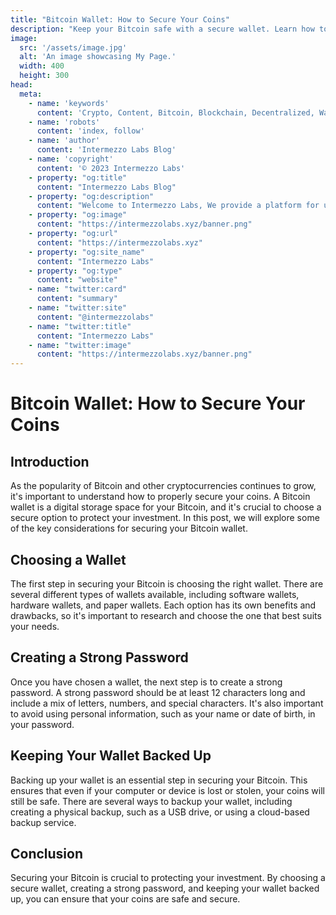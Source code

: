 ```yaml
---
title: "Bitcoin Wallet: How to Secure Your Coins"
description: "Keep your Bitcoin safe with a secure wallet. Learn how to create a wallet, how to secure it, and the different types of wallets available."
image:
  src: '/assets/image.jpg'
  alt: 'An image showcasing My Page.'
  width: 400
  height: 300
head:
  meta:
    - name: 'keywords'
      content: 'Crypto, Content, Bitcoin, Blockchain, Decentralized, Wallet, Storage'
    - name: 'robots'
      content: 'index, follow'
    - name: 'author'
      content: 'Intermezzo Labs Blog'
    - name: 'copyright'
      content: '© 2023 Intermezzo Labs'
    - property: "og:title"
      content: "Intermezzo Labs Blog"
    - property: "og:description"
      content: "Welcome to Intermezzo Labs, We provide a platform for users to create, manage and trade digital assets. These platforms can be used for a variety of purposes, such as gaming, collectibles, and e-commerce. Intermezzo Labs is for anyone who wants to leverage blockchain technology."
    - property: "og:image"
      content: "https://intermezzolabs.xyz/banner.png"
    - property: "og:url"
      content: "https://intermezzolabs.xyz"
    - property: "og:site_name"
      content: "Intermezzo Labs"
    - property: "og:type"
      content: "website"
    - name: "twitter:card"
      content: "summary"
    - name: "twitter:site"
      content: "@intermezzolabs"
    - name: "twitter:title"
      content: "Intermezzo Labs"
    - name: "twitter:image"
      content: "https://intermezzolabs.xyz/banner.png"
---
```


# Bitcoin Wallet: How to Secure Your Coins

## Introduction

As the popularity of Bitcoin and other cryptocurrencies continues to grow, it's important to understand how to properly secure your coins. A Bitcoin wallet is a digital storage space for your Bitcoin, and it's crucial to choose a secure option to protect your investment. In this post, we will explore some of the key considerations for securing your Bitcoin wallet.

## Choosing a Wallet

The first step in securing your Bitcoin is choosing the right wallet. There are several different types of wallets available, including software wallets, hardware wallets, and paper wallets. Each option has its own benefits and drawbacks, so it's important to research and choose the one that best suits your needs.

## Creating a Strong Password

Once you have chosen a wallet, the next step is to create a strong password. A strong password should be at least 12 characters long and include a mix of letters, numbers, and special characters. It's also important to avoid using personal information, such as your name or date of birth, in your password.

## Keeping Your Wallet Backed Up

Backing up your wallet is an essential step in securing your Bitcoin. This ensures that even if your computer or device is lost or stolen, your coins will still be safe. There are several ways to backup your wallet, including creating a physical backup, such as a USB drive, or using a cloud-based backup service.

## Conclusion

Securing your Bitcoin is crucial to protecting your investment. By choosing a secure wallet, creating a strong password, and keeping your wallet backed up, you can ensure that your coins are safe and secure. 
